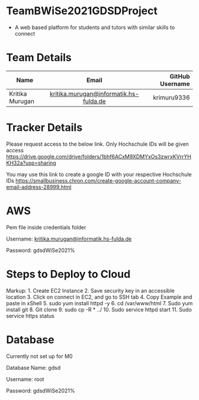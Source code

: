 # TeamBWiSe2021GDSDProject
- A web based platform for students and tutors with similar skills to connect


# Team Details


| Name            | Email                                  | GitHub Username  |
| --------------- |:--------------------------------------:| ----------------:|
| Kritika Murugan | kritika.murugan@informatik.hs-fulda.de | krimuru9336      |


# Tracker Details

Please request access to the below link. Only Hochschule IDs will be given access
https://drive.google.com/drive/folders/1bhf6ACxM9XDMYxOs3zwrxKVrrYHKH32a?usp=sharing

You may use this link to create a google ID with your respective Hochschule IDs
https://smallbusiness.chron.com/create-google-account-company-email-address-28999.html

# AWS

Pem file inside credentials folder

Username: kritika.murugan@informatik.hs-fulda.de

Password: gdsdWiSe2021%


# Steps to Deploy to Cloud

Markup: 1. Create EC2 Instance
		2. Save security key in an accessible location
		3. Click on connect in EC2, and go to SSH tab
		4. Copy Example and paste in xShell
		5. sudo yum install httpd -y
		6. cd /var/www/html
		7. Sudo yum install git
		8. Git clone
		9. sudo cp -R * ../
		10. Sudo service httpd start
		11. Sudo service https status


# Database

Currently not set up for M0

Database Name: gdsd

Username: root

Password: gdsdWiSe2021%